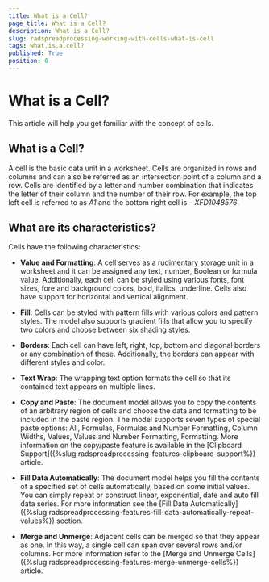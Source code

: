```yaml
---
title: What is a Cell?
page_title: What is a Cell?
description: What is a Cell?
slug: radspreadprocessing-working-with-cells-what-is-cell
tags: what,is,a,cell?
published: True
position: 0
---
```


# What is a Cell?



This article will help you get familiar with the concept of cells.
      

## What is a Cell?

A cell is the basic data unit in a worksheet. Cells are organized in rows and columns and can also be referred as an intersection point of a column and a row. Cells are identified by a letter and number combination that indicates the letter of their column and the number of their row. For example, the top left cell is referred to as *A1* and the bottom right cell is – *XFD1048576*.
        

## What are its characteristics?

Cells have the following characteristics:
        

* __Value and Formatting__: A cell serves as a rudimentary storage unit in a worksheet and it can be assigned any text, number, Boolean or formula value. Additionally, each cell can be styled using various fonts, font sizes, fore and background colors, bold, italics, underline. Cells also have support for horizontal and vertical alignment.
            

* __Fill__: Cells can be styled with pattern fills with various colors and pattern styles. The model also supports gradient fills that allow you to specify two colors and choose between six shading styles.
            

* __Borders__: Each cell can have left, right, top, bottom and diagonal borders or any combination of these. Additionally, the borders can appear with different styles and color.
            

* __Text Wrap__: The wrapping text option formats the cell so that its contained text appears on multiple lines.
            

* __Copy and Paste__: The document model allows you to copy the contents of an arbitrary region of cells and choose the data and formatting to be included in the paste region. The model supports seven types of special paste options: All, Formulas, Formulas and Number Formatting, Column Widths, Values, Values and Number Formatting, Formatting. More information on the copy/paste feature is available in the [Clipboard Support]({%slug radspreadprocessing-features-clipboard-support%}) article.
            

* __Fill Data Automatically__: The document model helps you fill the contents of a specified set of cells automatically, based on some initial values. You can simply repeat or construct linear, exponential, date and auto fill data series. For more information see the [Fill Data Automatically]({%slug radspreadprocessing-features-fill-data-automatically-repeat-values%}) section.
            

* __Merge and Unmerge__: Adjacent cells can be merged so that they appear as one. In this way, a single cell can span over several rows and/or columns. For more information refer to the [Merge and Unmerge Cells]({%slug radspreadprocessing-features-merge-unmerge-cells%}) article.
            
